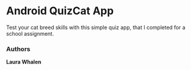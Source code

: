 # Android QuizCat App

Test your cat breed skills with this simple quiz app, that I completed for a school assignment. 

### Authors

**Laura Whalen**
